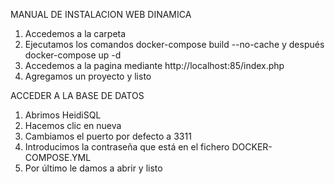 MANUAL DE INSTALACION WEB DINAMICA
1.	Accedemos a la carpeta
2.	Ejecutamos los comandos 
docker-compose build --no-cache y después docker-compose up -d
3.	Accedemos a la pagina mediante http://localhost:85/index.php
4.	Agregamos un proyecto y listo

ACCEDER A LA BASE DE DATOS
1.	Abrimos HeidiSQL
2.	Hacemos clic en nueva
3.	Cambiamos el puerto por defecto a 3311
4.	Introducimos la contraseña que está en el fichero DOCKER-COMPOSE.YML
5.	Por último le damos a abrir y listo
